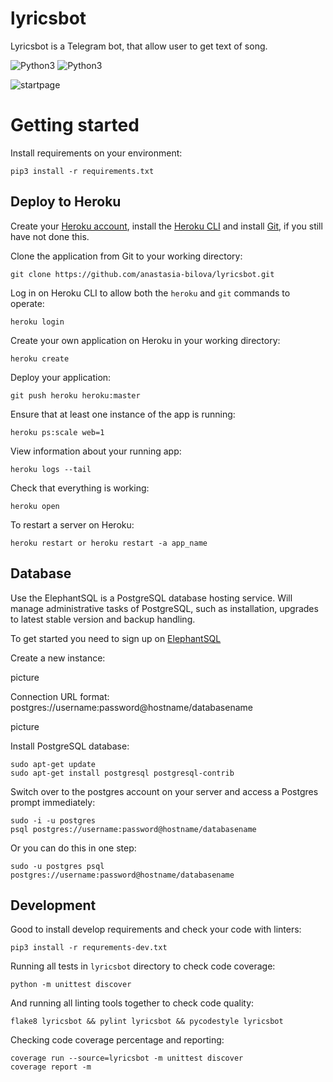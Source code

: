 # lyricsbot

Lyricsbot is a Telegram bot, that allow user to get text of song.

![Python3](https://img.shields.io/badge/Python-3.5-brightgreen.svg)
![Python3](https://img.shields.io/badge/Python-3.6-brightgreen.svg)

![startpage](https://habrastorage.org/webt/xz/ry/ev/xzryevmf9ntv_9ob0egmk5xag1q.png)

# Getting started

Install requirements on your environment:

```
pip3 install -r requirements.txt
```

## Deploy to Heroku

Create your [Heroku account](https://signup.heroku.com/?c=70130000001x9jFAAQ), install the [Heroku CLI](https://devcenter.heroku.com/articles/getting-started-with-python#set-up) and install [Git](https://gist.github.com/derhuerst/1b15ff4652a867391f03), if you still have not done this.

Clone the application from Git to your working directory:

```
git clone https://github.com/anastasia-bilova/lyricsbot.git
```

Log in on Heroku CLI to allow both the `heroku` and `git` commands to operate: 

```
heroku login
```

Create your own application on Heroku in your working directory:

```
heroku create
```

Deploy your application:

```
git push heroku heroku:master
```

Ensure that at least one instance of the app is running:

```
heroku ps:scale web=1
```

View information about your running app:

```
heroku logs --tail
```

Check that everything is working:

```
heroku open
```

To restart a server on Heroku:

```
heroku restart or heroku restart -a app_name
```

## Database

Use the ElephantSQL is a PostgreSQL database hosting service. 
Will manage administrative tasks of PostgreSQL, such as installation, upgrades to latest stable version and backup handling.

To get started you need to sign up on [ElephantSQL](https://www.elephantsql.com/)

Create a new instance:

picture

Connection URL format: postgres://username:password@hostname/databasename

picture

Install PostgreSQL database:

```
sudo apt-get update
sudo apt-get install postgresql postgresql-contrib
```

Switch over to the postgres account on your server and access a Postgres prompt immediately:

```
sudo -i -u postgres
psql postgres://username:password@hostname/databasename
```

Or you can do this in one step:

```
sudo -u postgres psql postgres://username:password@hostname/databasename
```

## Development

Good to install develop requirements and check your code with linters:

```
pip3 install -r requrements-dev.txt
```

Running all tests in `lyricsbot` directory to check code coverage:

```
python -m unittest discover
```

And running all linting tools together to check code quality:

```
flake8 lyricsbot && pylint lyricsbot && pycodestyle lyricsbot
```

Checking code coverage percentage and reporting:

```
coverage run --source=lyricsbot -m unittest discover
coverage report -m
```